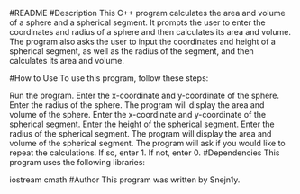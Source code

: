 #README
#Description
This C++ program calculates the area and volume of a sphere and a spherical segment. It prompts the user to enter the coordinates and radius of a sphere and then calculates its area and volume. The program also asks the user to input the coordinates and height of a spherical segment, as well as the radius of the segment, and then calculates its area and volume.

#How to Use
To use this program, follow these steps:

Run the program.
Enter the x-coordinate and y-coordinate of the sphere.
Enter the radius of the sphere.
The program will display the area and volume of the sphere.
Enter the x-coordinate and y-coordinate of the spherical segment.
Enter the height of the spherical segment.
Enter the radius of the spherical segment.
The program will display the area and volume of the spherical segment.
The program will ask if you would like to repeat the calculations. If so, enter 1. If not, enter 0.
#Dependencies
This program uses the following libraries:

iostream
cmath
#Author
This program was written by Snejn1y.
